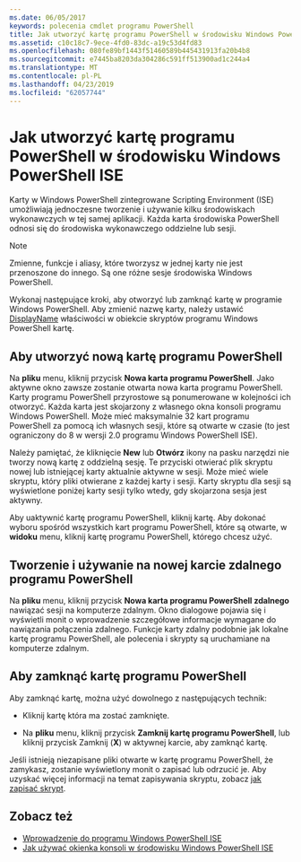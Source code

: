 ```yaml
---
ms.date: 06/05/2017
keywords: polecenia cmdlet programu PowerShell
title: Jak utworzyć kartę programu PowerShell w środowisku Windows PowerShell ISE
ms.assetid: c10c18c7-9ece-4fd0-83dc-a19c53d4fd83
ms.openlocfilehash: 080fe89bf1443f51460589b445431913fa20b4b8
ms.sourcegitcommit: e7445ba8203da304286c591ff513900ad1c244a4
ms.translationtype: MT
ms.contentlocale: pl-PL
ms.lasthandoff: 04/23/2019
ms.locfileid: "62057744"
---
```

# <a name="how-to-create-a-powershell-tab-in-windows-powershell-ise"></a>Jak utworzyć kartę programu PowerShell w środowisku Windows PowerShell ISE

Karty w Windows PowerShell zintegrowane Scripting Environment (ISE) umożliwiają jednoczesne tworzenie i używanie kilku środowiskach wykonawczych w tej samej aplikacji.
Każda karta środowiska PowerShell odnosi się do środowiska wykonawczego oddzielne lub sesji.

> [!NOTE]
> Zmienne, funkcje i aliasy, które tworzysz w jednej karty nie jest przenoszone do innego. Są one różne sesje środowiska Windows PowerShell.

Wykonaj następujące kroki, aby otworzyć lub zamknąć kartę w programie Windows PowerShell.
Aby zmienić nazwę karty, należy ustawić [DisplayName](object-model/The-PowerShellTab-Object.md#displayname) właściwości w obiekcie skryptów programu Windows PowerShell kartę.

## <a name="to-create-and-use-a-new-powershell-tab"></a>Aby utworzyć nową kartę programu PowerShell

Na **pliku** menu, kliknij przycisk **Nowa karta programu PowerShell**. Jako aktywne okno zawsze zostanie otwarta nowa karta programu PowerShell.
Karty programu PowerShell przyrostowe są ponumerowane w kolejności ich otworzyć.
Każda karta jest skojarzony z własnego okna konsoli programu Windows PowerShell.
Może mieć maksymalnie 32 kart programu PowerShell za pomocą ich własnych sesji, które są otwarte w czasie (to jest ograniczony do 8 w wersji 2.0 programu Windows PowerShell ISE).

Należy pamiętać, że kliknięcie **New** lub **Otwórz** ikony na pasku narzędzi nie tworzy nową kartę z oddzielną sesję.
Te przyciski otwierać plik skryptu nowej lub istniejącej karty aktualnie aktywne w sesji.
Może mieć wiele skryptu, który pliki otwierane z każdej karty i sesji.
Karty skryptu dla sesji są wyświetlone poniżej karty sesji tylko wtedy, gdy skojarzona sesja jest aktywny.

Aby uaktywnić kartę programu PowerShell, kliknij kartę. Aby dokonać wyboru spośród wszystkich kart programu PowerShell, które są otwarte, w **widoku** menu, kliknij kartę programu PowerShell, którego chcesz użyć.

## <a name="to-create-and-use-a-new-remote-powershell-tab"></a>Tworzenie i używanie na nowej karcie zdalnego programu PowerShell

Na **pliku** menu, kliknij przycisk **Nowa karta programu PowerShell zdalnego** nawiązać sesji na komputerze zdalnym.
Okno dialogowe pojawia się i wyświetli monit o wprowadzenie szczegółowe informacje wymagane do nawiązania połączenia zdalnego.
Funkcje karty zdalny podobnie jak lokalne kartę programu PowerShell, ale polecenia i skrypty są uruchamiane na komputerze zdalnym.

## <a name="to-close-a-powershell-tab"></a>Aby zamknąć kartę programu PowerShell

Aby zamknąć kartę, można użyć dowolnego z następujących technik:

- Kliknij kartę która ma zostać zamknięte.

- Na **pliku** menu, kliknij przycisk **Zamknij kartę programu PowerShell**, lub kliknij przycisk Zamknij (**X**) w aktywnej karcie, aby zamknąć kartę.

Jeśli istnieją niezapisane pliki otwarte w kartę programu PowerShell, że zamykasz, zostanie wyświetlony monit o zapisać lub odrzucić je.
Aby uzyskać więcej informacji na temat zapisywania skryptu, zobacz [jak zapisać skrypt](How-to-Write-and-Run-Scripts-in-the-Windows-PowerShell-ISE.md#how-to-save-a-script).

## <a name="see-also"></a>Zobacz też

- [Wprowadzenie do programu Windows PowerShell ISE](Introducing-the-Windows-PowerShell-ISE.md)
- [Jak używać okienka konsoli w środowisku Windows PowerShell ISE](How-to-Use-the-Console-Pane-in-the-Windows-PowerShell-ISE.md)